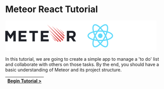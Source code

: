 # Meteor React Tutorial

[//]: # (head-end)


![](meteor-react.png)

In this tutorial, we are going to create a simple app to manage a 'to do' list and collaborate with others on those tasks. By the end, you should have a basic understanding of Meteor and its project structure.

[//]: # (foot-start)

[{]: <helper> (navStep)

| [Begin Tutorial >](.tortilla/manuals/views/step1.md) |
|----------------------:|

[}]: #
